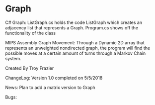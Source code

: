 # Graph
C# Graph:
  ListGraph.cs holds the code ListGraph which creates an adjacency list that represents a Graph.
  Program.cs shows off the functionality of the class
  
MIPS Assembly Graph Movement:
  Through a Dynamic 2D array that represents an unweighted nondirected graph, the program will find the possible moves at a certain amount of turns through a Markov Chain system.

Created By Troy Frazier

ChangeLog:
Version 1.0 completed on 5/5/2018

News:
Plan to add a matrix version to Graph

Bugs:
